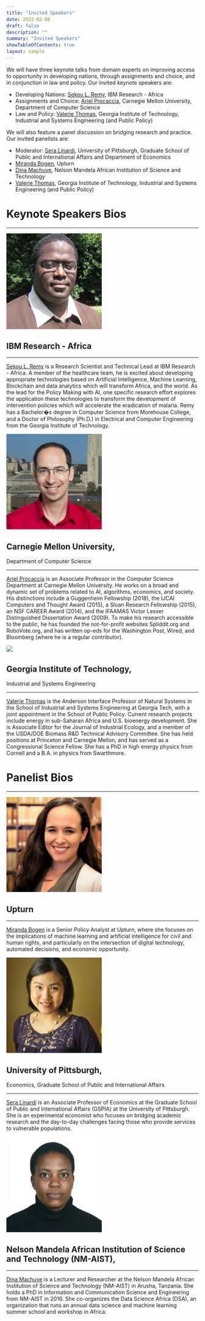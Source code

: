 ```yaml
---
title: "Invited Speakers"
date: 2022-02-08
draft: false
description: ""
summary: "Invited Speakers"
showTableOfContents: true
layout: simple
---
```


We will have three keynote talks from domain experts on improving access to opportunity in developing nations, through assignments and choice, and in conjunction in law and policy. Our invited keynote speakers are:

*   Developing Nations: [Sekou L. Remy](https://researcher.watson.ibm.com/researcher/view.php?person=ke-Sekou.Lionel.Remy), IBM Research - Africa
*   Assignments and Choice: [Ariel Procaccia](http://procaccia.info/), Carnegie Mellon University, Department of Computer Science
*   Law and Policy: [Valerie Thomas](https://www2.isye.gatech.edu/people/faculty/Valerie_Thomas/), Georgia Institute of Technology, Industrial and Systems Engineering (and Public Policy)

We will also feature a panel discussion on bridging research and practice. Our invited panelists are:

*   Moderator: [Sera Linardi](https://www.linardi.gspia.pitt.edu/), University of Pittsburgh, Graduate School of Public and International Affairs and Department of Economics
*   [Miranda Bogen](https://www.upturn.org/about/miranda-bogen/), Upturn
*   [Dina Machuve](https://twiga2.github.io/dmachuve/), Nelson Mandela African Institution of Science and Technology
*   [Valerie Thomas](https://www2.isye.gatech.edu/people/faculty/Valerie_Thomas/), Georgia Institute of Technology, Industrial and Systems Engineering (and Public Policy)

  

# Keynote Speakers Bios

- - -

[<img src="images/Sekou.jpg" width="250"/>](images/Sekou.jpg)

## IBM Research - Africa  

- - -

[Sekou L. Remy](https://researcher.watson.ibm.com/researcher/view.php?person=ke-Sekou.Lionel.Remy) is a Research Scientist and Technical Lead at IBM Research - Africa. A member of the healthcare team, he is excited about developing appropriate technologies based on Artificial Intelligence, Machine Learning, Blockchain and data analytics which will transform Africa, and the world. As the lead for the Policy Making with AI, one specific research effort explores the application these technologies to transform the development of intervention policies which will accelerate the eradication of malaria. Remy has a Bachelor�s degree in Computer Science from Morehouse College, and a Doctor of Philosophy (Ph.D.) in Electrical and Computer Engineering from the Georgia Institute of Technology.

  
  

[<img src="images/ariel.jpg" width="250"/>](images/ariel.jpg)

## Carnegie Mellon University,  
Department of Computer Science  

- - -

[Ariel Procaccia](http://procaccia.info/) is an Associate Professor in the Computer Science Department at Carnegie Mellon University. He works on a broad and dynamic set of problems related to AI, algorithms, economics, and society. His distinctions include a Guggenheim Fellowship (2018), the IJCAI Computers and Thought Award (2015), a Sloan Research Fellowship (2015), an NSF CAREER Award (2014), and the IFAAMAS Victor Lesser Distinguished Dissertation Award (2009). To make his research accessible to the public, he has founded the not-for-profit websites Spliddit.org and RoboVote.org, and has written op-eds for the Washington Post, Wired, and Bloomberg (where he is a regular contributor).

  
  

[<img src="images/valerie.jpg" width="250"/>](images/valerie.jpg)

## Georgia Institute of Technology,  
Industrial and Systems Engineering  

- - -

[Valerie Thomas](https://www2.isye.gatech.edu/people/faculty/Valerie_Thomas/) is the Anderson Interface Professor of Natural Systems in the School of Industrial and Systems Engineering at Georgia Tech, with a joint appointment in the School of Public Policy. Current research projects include energy in sub-Saharan Africa and U.S. bioenergy development. She is Associate Editor for the Journal of Industrial Ecology, and a member of the USDA/DOE Biomass R&D Technical Advisory Committee. She has held positions at Princeton and Carnegie Mellon, and has served as a Congressional Science Fellow. She has a PhD in high energy physics from Cornell and a B.A. in physics from Swarthmore.

  
  

# Panelist Bios

- - -

[<img src="images/miranda.jpg" width="250"/>](images/miranda.jpg)

## Upturn  

- - -

[Miranda Bogen](https://www.upturn.org/about/miranda-bogen/) is a Senior Policy Analyst at Upturn, where she focuses on the implications of machine learning and artificial intelligence for civil and human rights, and particularly on the intersection of digital technology, automated decisions, and economic opportunity.

  
  

[<img src="images/sera.jpg" width="250"/>](images/sera.jpg)

## University of Pittsburgh,  
Economics, Graduate School of Public and International Affairs  

- - -

[Sera Linardi](https://www.linardi.gspia.pitt.edu/) is an Associate Professor of Economics at the Graduate School of Public and International Affairs (GSPIA) at the University of Pittsburgh. She is an experimental economist who focuses on bridging academic research and the day-to-day challenges facing those who provide services to vulnerable populations.

  
  

[<img src="images/dina.jpg" width="250"/>](images/dina.jpg)

## Nelson Mandela African Institution of Science and Technology (NM-AIST),  

- - -

[Dina Machuve](https://twiga2.github.io/dmachuve/) is a Lecturer and Researcher at the Nelson Mandela African Institution of Science and Technology (NM-AIST) in Arusha, Tanzania. She holds a PhD in Information and Communication Science and Engineering from NM-AIST in 2016. She co-organizes the Data Science Africa (DSA), an organization that runs an annual data science and machine learning summer school and workshop in Africa.